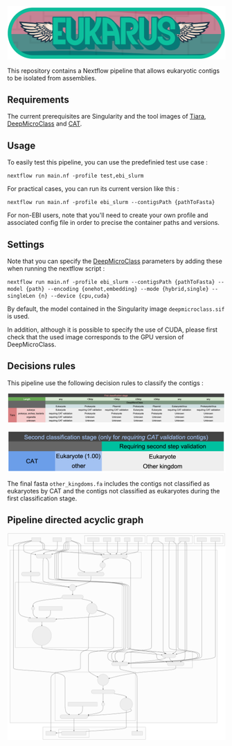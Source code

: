 ![Eukarus logo](./figures/logo.png)

This repository contains a Nextflow pipeline that allows eukaryotic contigs to be isolated from assemblies.

## Requirements

The current prerequisites are Singularity and the tool images of [Tiara](https://github.com/ibe-uw/tiara), [DeepMicroClass](https://github.com/chengsly/DeepMicroClass/tree/master) and [CAT](https://github.com/MGXlab/CAT_pack). 

## Usage

To easily test this pipeline, you can use the predefinied test use case :

    nextflow run main.nf -profile test,ebi_slurm

For practical cases, you can run its current version like this :

    nextflow run main.nf -profile ebi_slurm --contigsPath {pathToFasta}

For non-EBI users, note that you'll need to create your own profile and associated config file in order to precise the container paths and versions. 

## Settings

Note that you can specify the [DeepMicroClass](https://github.com/chengsly/DeepMicroClass/tree/master) parameters by adding these when running the nextflow script :

    nextflow run main.nf -profile ebi_slurm --contigsPath {pathToFasta} --model {path} --encoding {onehot,embedding} --mode {hybrid,single} --singleLen {n} --device {cpu,cuda}

By default, the model contained in the Singularity image `deepmicroclass.sif` is used.

In addition, although it is possible to specify the use of CUDA, please first check that the used image corresponds to the GPU version of DeepMicroClass.

## Decisions rules

This pipeline use the following decision rules to classify the contigs :

![First classification stage rules](./figures/decision1.png)

![Second classification stage rules](./figures/decision2.png)

The final fasta `other_kingdoms.fa` includes the contigs not classified as eukaryotes by CAT and the contigs not classified as eukaryotes during the first classification stage.

## Pipeline directed acyclic graph

![Current version pipeline DAG](./figures/dag.svg)